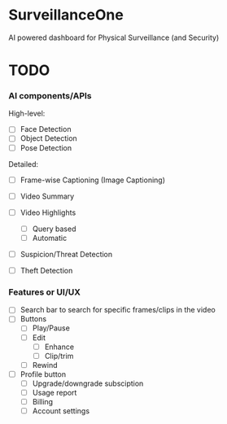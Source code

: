 # SurveillanceOne
AI powered dashboard for Physical Surveillance (and Security)

# TODO

### AI components/APIs

High-level:
- [ ] Face Detection
- [ ] Object Detection
- [ ] Pose Detection

Detailed:
- [ ] Frame-wise Captioning (Image Captioning)
- [ ] Video Summary
- [ ] Video Highlights
  - [ ] Query based
  - [ ] Automatic
- [ ] Suspicion/Threat Detection
- [ ] Theft Detection


### Features or UI/UX 
- [ ] Search bar to search for specific frames/clips in the video
- [ ] Buttons
  - [ ] Play/Pause
  - [ ] Edit 
     - [ ] Enhance
     - [ ] Clip/trim
  - [ ] Rewind
  
- [ ] Profile button
  - [ ] Upgrade/downgrade subsciption
  - [ ] Usage report
  - [ ] Billing
  - [ ] Account settings
